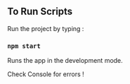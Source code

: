 ## To Run Scripts

Run the project by typing :

### `npm start`

Runs the app in the development mode.<br>

Check Console for errors !